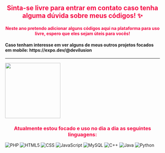 <h2 class="text-center" style="text-align:center; color:f50743;">
     Sinta-se livre para entrar em contato caso tenha alguma dúvida sobre meus códigos! ✨
</h2>
<h4 class="text-center" style="text-align:center; color:f50743;">
    Neste ano pretendo adicionar alguns códigos aqui na plataforma para uso livre, espero que eles sejam úteis para vocês!
</h4>
<h4>
     Caso tenham interesse em ver alguns de meus outros projetos focados em mobile: https://expo.dev/@devilusion
</h4>
<hr>
<img height="180em" src="https://github-readme-stats.vercel.app/api/top-langs/?username=DeveloperIlusion&layout=compact&theme=dark"/>

<!--
<img height="180em" src="https://github-readme-stats.vercel.app/api?username=NathanBittencourt&show_icons=true&theme=dark"/>
-->

<h3 class="text-center" style="text-align:center; color:f50743;">
     Atualmente estou focado e uso no dia a dia as seguintes linguagens:
</h3>

![PHP](https://img.shields.io/badge/PHP-777BB4?style=for-the-badge&logo=php&logoColor=white)
![HTML5](https://img.shields.io/badge/HTML5-E34F26?style=for-the-badge&logo=html5&logoColor=white)
![CSS](https://img.shields.io/badge/CSS3-1572B6?style=for-the-badge&logo=css3&logoColor=white)
![JavaScript](https://img.shields.io/badge/JavaScript-fdff67?style=for-the-badge&logo=javascript&logoColor=212121)
![MySQL](https://img.shields.io/badge/MySQL-00758f?style=for-the-badge&logo=mysql&logoColor=FFF)
![C++](https://img.shields.io/badge/C%2B%2B-00599C?style=for-the-badge&logo=c%2B%2B&logoColor=white)
![Java](https://img.shields.io/badge/Java-FFF?style=for-the-badge&logo=openjdk&logoColor=ED1D25)
![Python](https://img.shields.io/badge/Python-FFD43B?style=for-the-badge&logo=python&logoColor=306998)
